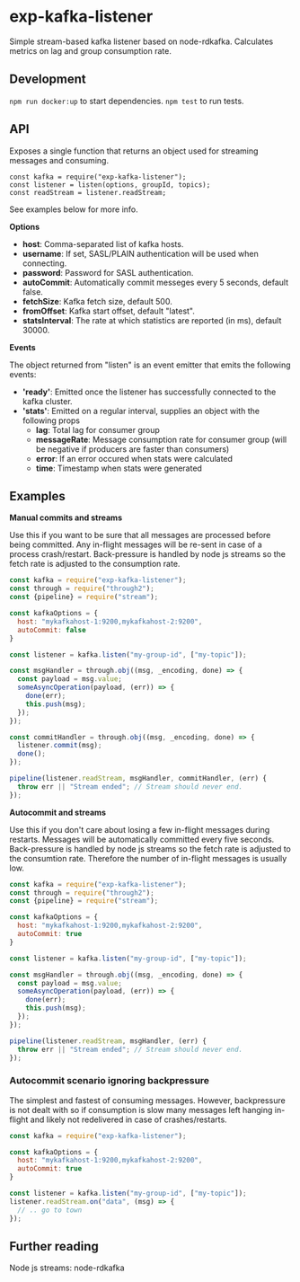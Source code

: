 # exp-kafka-listener

Simple stream-based kafka listener based on node-rdkafka.
Calculates metrics on lag and group consumption rate.

## Development

`npm run docker:up` to start dependencies.
`npm test` to run tests.

## API
Exposes a single function that returns an object used for streaming messages and consuming.
```
const kafka = require("exp-kafka-listener");
const listener = listen(options, groupId, topics);
const readStream = listener.readStream;
```

See examples below for more info.



__Options__

 * __host__: Comma-separated list of kafka hosts.
 * __username__: If set, SASL/PLAIN authentication will be used when connecting.
 * __password__: Password for SASL authentication.
 * __autoCommit__: Automatically commit messeges every 5 seconds, default false.
 * __fetchSize__: Kafka fetch size, default 500.
 * __fromOffset__: Kafka start offset, default "latest".
 * __statsInterval__: The rate at which statistics are reported (in ms), default 30000.

__Events__

The object returned from "listen" is an event emitter that emits the following events:

* __'ready'__: Emitted once the listener has successfully connected to the kafka cluster.
* __'stats'__: Emitted on a regular interval, supplies an object with the following props
  - __lag__: Total lag for consumer group
  - __messageRate__: Message consumption rate for consumer group (will be negative if
    producers are faster than consumers)
  - __error__: If an error occured when stats were calculated
  - __time__: Timestamp when stats were generated

## Examples

__Manual commits and streams__

Use this if you want to be sure that all messages are processed before being committed.
Any in-flight messages will be re-sent in case of a process crash/restart. Back-pressure
is handled by node js streams so the fetch rate is adjusted to the consumption rate.

```js
const kafka = require("exp-kafka-listener");
const through = require("through2");
const {pipeline} = require("stream");

const kafkaOptions = {
  host: "mykafkahost-1:9200,mykafkahost-2:9200",
  autoCommit: false
}

const listener = kafka.listen("my-group-id", ["my-topic"]);

const msgHandler = through.obj((msg, _encoding, done) => {
  const payload = msg.value;
  someAsyncOperation(payload, (err)) => {
    done(err);
    this.push(msg);
  });
});

const commitHandler = through.obj((msg, _encoding, done) => {
  listener.commit(msg);
  done();
});

pipeline(listener.readStream, msgHandler, commitHandler, (err) {
  throw err || "Stream ended"; // Stream should never end.
});

```

__Autocommit and streams__

Use this if you don't care about losing a few in-flight messages during restarts.
Messages will be automatically committed every five seconds.
Back-pressure is handled by node js streams so the fetch rate is adjusted to the consumtion rate.
Therefore the number of in-flight messages is usually low.

```js
const kafka = require("exp-kafka-listener");
const through = require("through2");
const {pipeline} = require("stream");

const kafkaOptions = {
  host: "mykafkahost-1:9200,mykafkahost-2:9200",
  autoCommit: true
}

const listener = kafka.listen("my-group-id", ["my-topic"]);

const msgHandler = through.obj((msg, _encoding, done) => {
  const payload = msg.value;
  someAsyncOperation(payload, (err)) => {
    done(err);
    this.push(msg);
  });
});

pipeline(listener.readStream, msgHandler, (err) {
  throw err || "Stream ended"; // Stream should never end.
});
```

### Autocommit scenario ignoring backpressure

The simplest and fastest of consuming messages. However, backpressure is not dealt with so if
consumption is slow many messages left hanging in-flight and likely not
redelivered in case of crashes/restarts.

```js
const kafka = require("exp-kafka-listener");

const kafkaOptions = {
  host: "mykafkahost-1:9200,mykafkahost-2:9200",
  autoCommit: true
}

const listener = kafka.listen("my-group-id", ["my-topic"]);
listener.readStream.on("data", (msg) => {
  // .. go to town
});

```

## Further reading

Node js streams:
node-rdkafka




